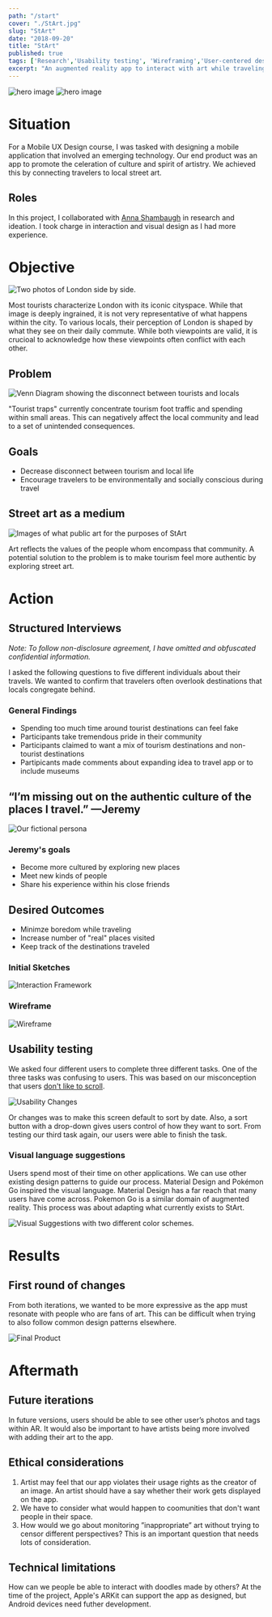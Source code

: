```yaml
---
path: "/start"
cover: "./StArt.jpg"
slug: "StArt"
date: "2018-09-20"
title: "StArt"
published: true
tags: ['Research','Usability testing', 'Wireframing','User-centered design','Visual design']
excerpt: "An augmented reality app to interact with art while traveling."
---
```

![hero image](./images/mockup-flow-1.jpg)
![hero image](./images/mockup-flow-2.jpg)

# Situation
For a Mobile UX Design course, I was tasked with designing a mobile application that involved an emerging technology. Our end product was an app to promote the celeration of culture and spirit of artistry. We achieved this by connecting travelers to local street art. 


## Roles
In this project, I  collaborated with [Anna Shambaugh](https://www.linkedin.com/in/anna-shambaugh/?lipi=urn%3Ali%3Apage%3Ad_flagship3_search_srp_top%3BDHyLxgxGQlKAmE3smEDQJw%3D%3D&licu=urn%3Ali%3Acontrol%3Ad_flagship3_search_srp_top-search_srp_result&lici=hEqIYOcPSP%2Bx23GMhJUXaQ%3D%3D) in research and ideation. I took charge in interaction and visual design as I had more experience.

# Objective
![Two photos of London side by side.](./images/london-perspectives.jpg)

Most tourists characterize London with its iconic cityspace. While that image is deeply ingrained, it is not very representative of what happens within the city. To various locals, their perception of London is shaped by what they see on their daily commute. While both viewpoints are valid, it is crucioal to acknowledge how these viewpoints often conflict with each other.

## Problem
![Venn Diagram showing the disconnect between tourists and locals](./images/problem.jpg)

"Tourist traps" currently concentrate tourism foot traffic and spending within small areas. This can negatively affect the local community and lead to a set of unintended consequences. 


## Goals
+ Decrease disconnect between tourism and local life
+ Encourage travelers to be environmentally and socially conscious during travel

## Street art as a medium   
![Images of what public art for the purposes of StArt](./images/definingart.jpg)

Art reflects the values of the people whom encompass that community. A potential solution to the problem is to make tourism feel more authentic by exploring street art.

# Action

## Structured Interviews

*Note: To follow non-disclosure agreement, I have omitted and obfuscated confidential information.*

I asked the following questions to five different individuals about their travels. We wanted to confirm that travelers often overlook destinations that locals congregate behind. 

### General Findings

+ Spending too much time around tourist destinations can feel fake
+ Participants take tremendous pride in their community
+ Participants claimed to want a mix of tourism destinations and non-tourist destinations
+ Partipicants made comments about expanding idea to travel app or to include museums

## “I’m missing out on the authentic culture of the places I travel.” —Jeremy

![Our fictional persona](./images/jeremy.jpg)

### Jeremy's goals
+ Become more cultured by exploring new places
+ Meet new kinds of people 
+ Share his experience within his close friends

## Desired Outcomes

+ Minimze boredom while traveling
+ Increase number of "real" places visited
+ Keep track of the destinations traveled

### Initial Sketches
![Interaction Framework](./images/framework.jpg)

### Wireframe

![Wireframe](./images/wireframe.jpg)

## Usability testing
We asked four different users to complete three different tasks. One of the three tasks was confusing to users. This was based on our misconception that users [ don't like to scroll](https://uxmyths.com/post/654047943/myth-people-dont-scroll). 

![Usability Changes](./images/usability-changes.jpg)

Or changes was to make this screen default to sort by date. Also, a sort button with a drop-down gives users control of how they want to sort. From testing our third task again, our users were able to finish the task.


### Visual language suggestions
Users spend most of their time on other applications. We can use other existing design patterns to guide our process. Material Design and Pokémon Go inspired the visual language. Material Design has a far reach that many users have come across. Pokemon Go is a similar domain of augmented reality. This process was about adapting what currently exists to StArt. 

![Visual Suggestions with two different color schemes.](./images/visual-suggestions.jpg)

# Results 

## First round of changes
From both iterations, we wanted to be more expressive as the app must resonate with people who are fans of art. This can be difficult when trying to also follow common design patterns elsewhere. 

![Final Product](./images/final.jpg)

# Aftermath

## Future iterations
In future versions, users should be able to see other user’s photos and tags within AR. It would also be important to have artists being more involved with adding their art to the app.

## Ethical considerations
1. Artist may feel that our app violates their usage rights as the creator of an image. An artist should have a say whether their work gets displayed on the app. 
2. We have to consider what would happen to coomunities that don't want people in their space. 
3. How would we go about monitoring ”inappropriate” art without trying to censor different perspectives? This is an important question that needs lots of consideration.

## Technical limitations
How can we people be able to interact with doodles made by others? At the time of the project, Apple's ARKit can support the app as designed, but Android devices need futher development.